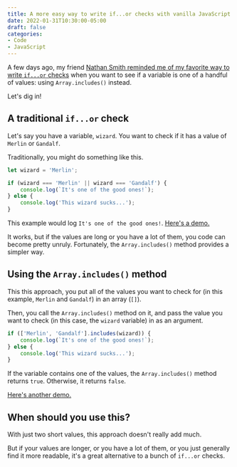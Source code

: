 ```yaml
---
title: A more easy way to write if...or checks with vanilla JavaScript
date: 2022-01-31T10:30:00-05:00
draft: false
categories:
- Code
- JavaScript
---
```


A few days ago, my friend [Nathan Smith reminded me of my favorite way to write `if...or` checks](https://twitter.com/nathansmith/status/1487201768585023494) when you want to see if a variable is one of a handful of values: using `Array.includes()` instead.

Let's dig in!

## A traditional `if...or` check

Let's say you have a variable, `wizard`. You want to check if it has a value of `Merlin` or `Gandalf`.

Traditionally, you might do something like this.

```js
let wizard = 'Merlin';

if (wizard === 'Merlin' || wizard === 'Gandalf') {
	console.log(`It's one of the good ones!`);
} else {
	console.log('This wizard sucks...');
}
```

This example would log `It's one of the good ones!`. [Here's a demo.](https://codepen.io/cferdinandi/pen/oNobwzB?editors=0011)

It works, but if the values are long or you have a lot of them, you code can become pretty unruly. Fortunately, the `Array.includes()` method provides a simpler way.

## Using the `Array.includes()` method

This this approach, you put all of the values you want to check for (in this example, `Merlin` and `Gandalf`) in an array (`[]`).

Then, you call the `Array.includes()` method on it, and pass the value you want to check (in this case, the `wizard` variable) in as an argument.

```js
if (['Merlin', 'Gandalf'].includes(wizard)) {
	console.log(`It's one of the good ones!`);
} else {
	console.log('This wizard sucks...');
}
```

If the variable contains one of the values, the `Array.includes()` method returns `true`. Otherwise, it returns `false`.

[Here's another demo.](https://codepen.io/cferdinandi/pen/WNXrOpL?editors=0011)

## When should you use this?

With just two short values, this approach doesn't really add much.

But if your values are longer, or you have a lot of them, or you just generally find it more readable, it's a great alternative to a bunch of `if...or` checks.